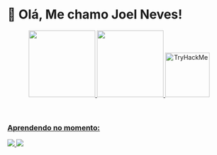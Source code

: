 
# 👋 Olá, Me chamo Joel Neves! 
<header>
 
  <a href="https://github.com/joelnevesiii">
  <img height="150em" src="https://github-readme-stats.vercel.app/api?username=joelnevesiii&show_icons=true&theme=dark&include_all_commits=true&count_private=true"/>
  <img height="150em" src="https://github-readme-stats.vercel.app/api/top-langs/?username=joelnevesiii&layout=compact&langs_count=7&theme=dark"/>
  <img height="100em" src="https://tryhackme-badges.s3.amazonaws.com/Kuggy.png" alt="TryHackMe">
</header>
<section>
  <h3> Aprendendo no momento: </h3>
  
  <img src="https://img.icons8.com/color/64/000000/javascript--v1.png"/>
  
  <img src="https://img.icons8.com/color/48/000000/java-coffee-cup-logo--v1.png"/>
  
 </section>
 
  
